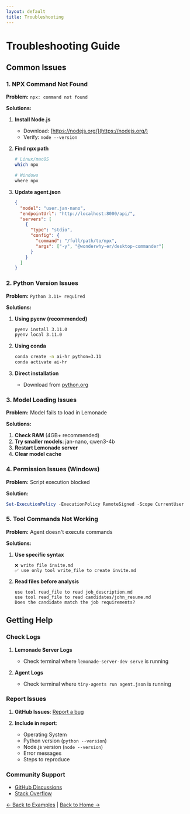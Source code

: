 ```yaml
---
layout: default
title: Troubleshooting
---
```


# Troubleshooting Guide

## Common Issues

### 1. NPX Command Not Found

**Problem:** `npx: command not found`

**Solutions:**

1. **Install Node.js**
   - Download: [https://nodejs.org/](https://nodejs.org/)
   - Verify: `node --version`

2. **Find npx path**
   ```bash
   # Linux/macOS
   which npx
   
   # Windows
   where npx
   ```

3. **Update agent.json**
   ```json
   {
     "model": "user.jan-nano",
     "endpointUrl": "http://localhost:8000/api/",
     "servers": [
       {
         "type": "stdio",
         "config": {
           "command": "/full/path/to/npx",
           "args": ["-y", "@wonderwhy-er/desktop-commander"]
         }
       }
     ]
   }
   ```

### 2. Python Version Issues

**Problem:** `Python 3.11+ required`

**Solutions:**

1. **Using pyenv (recommended)**
   ```bash
   pyenv install 3.11.0
   pyenv local 3.11.0
   ```

2. **Using conda**
   ```bash
   conda create -n ai-hr python=3.11
   conda activate ai-hr
   ```

3. **Direct installation**
   - Download from [python.org](https://python.org)

### 3. Model Loading Issues

**Problem:** Model fails to load in Lemonade

**Solutions:**

1. **Check RAM** (4GB+ recommended)
2. **Try smaller models**: jan-nano, qwen3-4b
3. **Restart Lemonade server**
4. **Clear model cache**

### 4. Permission Issues (Windows)

**Problem:** Script execution blocked

**Solution:**
```powershell
Set-ExecutionPolicy -ExecutionPolicy RemoteSigned -Scope CurrentUser
```

### 5. Tool Commands Not Working

**Problem:** Agent doesn't execute commands

**Solutions:**

1. **Use specific syntax**
   ```text
   ❌ write file invite.md
   ✅ use only tool write_file to create invite.md
   ```

2. **Read files before analysis**
   ```text
   use tool read_file to read job_description.md
   use tool read_file to read candidates/john_resume.md
   Does the candidate match the job requirements?
   ```

## Getting Help

### Check Logs

1. **Lemonade Server Logs**
   - Check terminal where `lemonade-server-dev serve` is running

2. **Agent Logs**
   - Check terminal where `tiny-agents run agent.json` is running

### Report Issues

1. **GitHub Issues**: [Report a bug](https://github.com/Jcnok/ai-hr-talent-analyzer/issues/new)

2. **Include in report**:
   - Operating System
   - Python version (`python --version`)
   - Node.js version (`node --version`)
   - Error messages
   - Steps to reproduce

### Community Support

- [GitHub Discussions](https://github.com/Jcnok/ai-hr-talent-analyzer/discussions)
- [Stack Overflow](https://stackoverflow.com/questions/tagged/mcp+python)

[← Back to Examples](examples.html) | [Back to Home →](index.html)